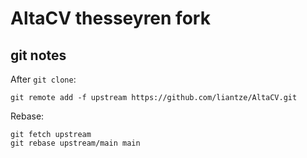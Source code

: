# AltaCV thesseyren fork

## git notes

After `git clone`:

```
git remote add -f upstream https://github.com/liantze/AltaCV.git
```

Rebase:

```
git fetch upstream
git rebase upstream/main main
```
